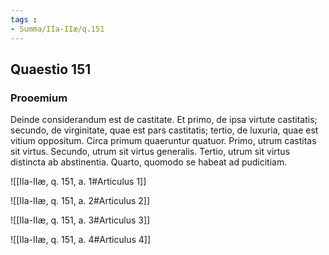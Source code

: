 ```yaml
---
tags : 
- Summa/IIa-IIæ/q.151
---
```


## Quaestio 151

### Prooemium

Deinde considerandum est de castitate. Et primo, de ipsa virtute castitatis; secundo, de virginitate, quae est pars castitatis; tertio, de luxuria, quae est vitium oppositum. Circa primum quaeruntur quatuor. Primo, utrum castitas sit virtus. Secundo, utrum sit virtus generalis. Tertio, utrum sit virtus distincta ab abstinentia. Quarto, quomodo se habeat ad pudicitiam.

![[IIa-IIæ, q. 151, a. 1#Articulus 1]]

![[IIa-IIæ, q. 151, a. 2#Articulus 2]]

![[IIa-IIæ, q. 151, a. 3#Articulus 3]]

![[IIa-IIæ, q. 151, a. 4#Articulus 4]]


